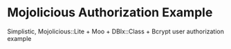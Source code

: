 # Mojolicious Authorization Example
Simplistic, Mojolicious::Lite + Moo + DBIx::Class + Bcrypt user authorization example
